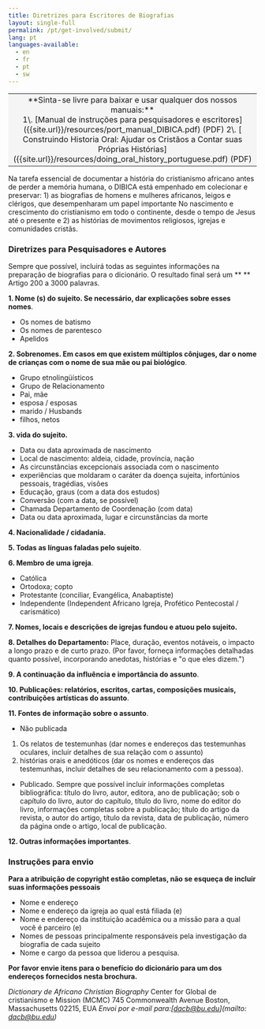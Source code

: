 ```yaml
---
title: Diretrizes para Escritores de Biografias
layout: single-full
permalink: /pt/get-involved/submit/
lang: pt
languages-available:                         
  - en
  - fr
  - pt
  - sw
---
```


<table bgcolor="#f5f5f5" style="text-align:center;"><tbody><tr><td markdown="span">
**Sinta-se livre para baixar e usar qualquer dos nossos manuais:**  
<br>
1\. [Manual de instruções para pesquisadores e escritores]({{site.url}}/resources/port_manual_DIBICA.pdf) (PDF)  
2\. [ Construindo Historia Oral: Ajudar os Cristãos a Contar suas Próprias Histórias]({{site.url}}/resources/doing_oral_history_portuguese.pdf) (PDF)
</td></tr></tbody></table>

Na tarefa essencial de documentar a história do cristianismo africano antes de perder a memória humana, o DIBICA está empenhado em colecionar e preservar: 1) as biografias de homens e mulheres africanos, leigos e clérigos, que desempenharam um papel importante No nascimento e crescimento do cristianismo em todo o continente, desde o tempo de Jesus até o presente e 2) as histórias de movimentos religiosos, igrejas e comunidades cristãs.  

### Diretrizes para Pesquisadores e Autores

Sempre que possível, incluirá todas as seguintes informações na preparação de biografias para o dicionário. O resultado final será um ** ** Artigo 200 a 3000 palavras.

**1. Nome (s) do sujeito. Se necessário, dar explicações sobre esses nomes**.

* Os nomes de batismo
* Os nomes de parentesco
* Apelidos

**2. Sobrenomes. Em casos em que existem múltiplos cônjuges, dar o nome de crianças com o nome de sua mãe ou pai biológico**.

* Grupo etnolingüísticos
* Grupo de Relacionamento
* Pai, mãe
* esposa / esposas
* marido / Husbands
* filhos, netos

**3. vida do sujeito.**

* Data ou data aproximada de nascimento
* Local de nascimento: aldeia, cidade, província, nação
* As circunstâncias excepcionais associada com o nascimento
* experiências que moldaram o caráter da doença sujeita, infortúnios pessoais, tragédias, visões
* Educação, graus (com a data dos estudos)
* Conversão (com a data, se possível)
* Chamada Departamento de Coordenação (com data)
* Data ou data aproximada, lugar e circunstâncias da morte

**4. Nacionalidade / cidadania.**

**5. Todas as línguas faladas pelo sujeito**.

**6. Membro de uma igreja**.

* Católica
* Ortodoxa; copto
* Protestante (conciliar, Evangélica, Anabaptiste)
* Independente (Independent Africano Igreja, Profético Pentecostal / carismático)

**7. Nomes, locais e descrições de igrejas fundou e atuou pelo sujeito.**

**8. Detalhes do Departamento:** Place, duração, eventos notáveis, o impacto a longo prazo e de curto prazo.
(Por favor, forneça informações detalhadas quanto possível, incorporando anedotas, histórias e "o que eles dizem.")

**9. A continuação da influência e importância do assunto**.

**10. Publicações: relatórios, escritos, cartas, composições musicais, contribuições artísticas do assunto**.

**11. Fontes de informação sobre o assunto**.

* Não publicada

1. Os relatos de testemunhas (dar nomes e endereços das testemunhas oculares, incluir detalhes de sua relação com o assunto)
2. histórias orais e anedóticos (dar os nomes e endereços das testemunhas, incluir detalhes de seu relacionamento com a pessoa).

* Publicado. Sempre que possível incluir informações completas bibliográfica: título do livro, autor, editora, ano de publicação; sob o capítulo do livro, autor do capítulo, título do livro, nome do editor do livro, informações completas sobre a publicação; título do artigo da revista, o autor do artigo, título da revista, data de publicação, número da página onde o artigo, local de publicação.

**12. Outras informações importantes**.

### Instruções para envio

**Para a atribuição de copyright estão completas, não se esqueça de incluir suas informações pessoais**

* Nome e endereço
* Nome e endereço da igreja ao qual está filiada (e)
* Nome e endereço da instituição acadêmica ou a missão para a qual você é parceiro (e)
* Nomes de pessoas principalmente responsáveis pela investigação da biografia de cada sujeito
* Nome e cargo da pessoa que liderou a pesquisa.

**Por favor envie itens para o benefício do dicionário para um dos endereços fornecidos nesta brochura.**

_Dictionary de Africano Christian Biography_
Center for Global de cristianismo e Mission (MCMC)
745 Commonwealth Avenue
Boston, Massachusetts 02215, EUA
_Envoi por e-mail para:[dacb@bu.edu](mailto: dacb@bu.edu)_
